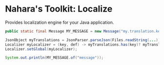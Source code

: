 # Nahara's Toolkit: Localize
Provides localization engine for your Java application.

```java
public static final Message MY_MESSAGE = new Message("my.translation.key", "This {} is not translates!");

JsonObject myTranslations = JsonParser.parseJson(Files.readString(...)).getAsJsonObject();
Localizer myLocalizer = (key, def) -> myTranslations.has(key)? myTranslations.get(key).getAsString() : def;
Localizer.setGlobal(myLocalizer);

System.out.println(MY_MESSAGE.of("message"));
```
